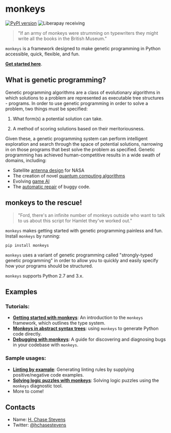 # monkeys
[![PyPI version](https://badge.fury.io/py/monkeys.svg)](https://badge.fury.io/py/monkeys)
![Liberapay receiving](https://img.shields.io/liberapay/receives/hchasestevens.svg)

> "If an army of monkeys were strumming on typewriters they might write all the books in the British Museum."

`monkeys` is a framework designed to make genetic programming in Python accessible, quick, flexible, and fun.

[**Get started here**](examples/notebooks/Getting%20started%20with%20monkeys.ipynb).


## What is genetic programming?

Genetic programming algorithms are a class of evolutionary algorithms in which solutions to a problem are represented as executable tree 
structures - programs. In order to use genetic programming in order to solve a problem, two things must be specified:

1. What form(s) a potential solution can take.

2. A method of scoring solutions based on their meritoriousness.

Given these, a genetic programming system can perform intelligent exploration and search through the space of potential solutions, 
narrowing in on those programs that best solve the problem as specified. Genetic programming has achieved human-competitive 
results in a wide swath of domains, including:

- Satellite [antenna design](https://ti.arc.nasa.gov/m/pub-archive/1244h/1244%20(Hornby).pdf) for NASA
- The creation of novel [quantum computing algorithms](http://faculty.hampshire.edu/lspector/pubs/GP-quantum-GP98-with-cite.pdf)
- Evolving [game AI](https://cs.gmu.edu/~sean/papers/robocupShort.pdf)
- The [automatic repair](http://dijkstra.cs.virginia.edu/genprog/papers/weimer-icse2012-genprog-preprint.pdf) of buggy code.


## monkeys to the rescue!

> "Ford, there's an infinite number of monkeys outside who want to talk to us about this script for Hamlet they've worked out."

`monkeys` makes getting started with genetic programming painless and fun. Install `monkeys` by running:

```
pip install monkeys
```

`monkeys` uses a variant of genetic programming called "strongly-typed genetic programming" in order to allow you to quickly and easily
specify how your programs should be structured. 

`monkeys` supports Python 2.7 and 3.x.


## Examples 

### Tutorials:
- [**Getting started with monkeys**](examples/notebooks/Getting%20started%20with%20monkeys.ipynb): An introduction to the `monkeys` framework, which outlines the type system. 
- [**Monkeys in abstract syntax trees**](examples/notebooks/Monkeys%20in%20abstract%20syntax%20trees.ipynb): using `monkeys` to generate Python code directly.
- [**Debugging with monkeys**](examples/notebooks/Debugging%20with%20monkeys.ipynb): A guide for discovering and diagnosing bugs in your codebase with `monkeys`.

### Sample usages:
- [**Linting by example**](examples/notebooks/Linting%20by%20example.ipynb): Generating linting rules by supplying positive/negative code examples.
- [**Solving logic puzzles with monkeys**](examples/notebooks/Solving%20logic%20puzzles%20with%20monkeys.ipynb): Solving logic puzzles using the `monkeys` diagnostic tool.
- More to come!


## Contacts

* Name: [H. Chase Stevens](http://www.chasestevens.com)
* Twitter: [@hchasestevens](https://twitter.com/hchasestevens)
